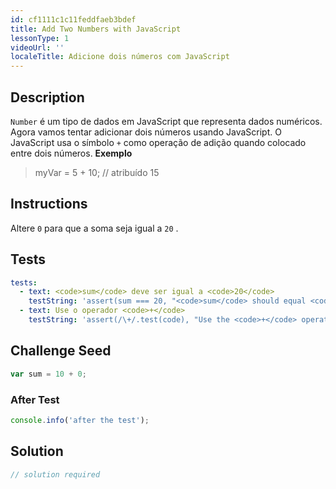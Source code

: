 ```yaml
---
id: cf1111c1c11feddfaeb3bdef
title: Add Two Numbers with JavaScript
lessonType: 1
videoUrl: ''
localeTitle: Adicione dois números com JavaScript
---
```


## Description
<section id="description"> <code>Number</code> é um tipo de dados em JavaScript que representa dados numéricos. Agora vamos tentar adicionar dois números usando JavaScript. O JavaScript usa o símbolo <code>+</code> como operação de adição quando colocado entre dois números. <strong>Exemplo</strong> <blockquote> myVar = 5 + 10; // atribuído 15 </blockquote></section>

## Instructions
<section id="instructions"> Altere <code>0</code> para que a soma seja igual a <code>20</code> . </section>

## Tests
<section id='tests'>

```yml
tests:
  - text: <code>sum</code> deve ser igual a <code>20</code>
    testString: 'assert(sum === 20, "<code>sum</code> should equal <code>20</code>");'
  - text: Use o operador <code>+</code>
    testString: 'assert(/\+/.test(code), "Use the <code>+</code> operator");'

```

</section>

## Challenge Seed
<section id='challengeSeed'>

<div id='js-seed'>

```js
var sum = 10 + 0;

```

</div>


### After Test
<div id='js-teardown'>

```js
console.info('after the test');
```

</div>

</section>

## Solution
<section id='solution'>

```js
// solution required
```
</section>
